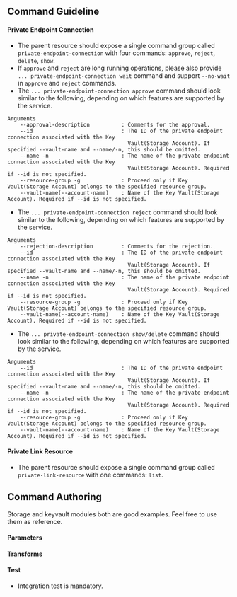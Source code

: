 ## Command Guideline

#### Private Endpoint Connection

- The parent resource should expose a single command group called `private-endpoint-connection` with four commands: `approve`, `reject`, `delete`, `show`.
- If `approve` and `reject` are long running operations, please also provide `... private-endpoint-connection wait` command and support `--no-wait` in `approve` and `reject` commands.
- The `... private-endpoint-connection approve` command should look similar to the following, depending on which features are supported by the service.
```
Arguments
    --approval-description          : Comments for the approval.
    --id                            : The ID of the private endpoint connection associated with the Key
                                      Vault(Storage Account). If specified --vault-name and --name/-n, this should be omitted.
    --name -n                       : The name of the private endpoint connection associated with the Key
                                      Vault(Storage Account). Required if --id is not specified.
    --resource-group -g             : Proceed only if Key Vault(Storage Account) belongs to the specified resource group.
    --vault-name(--account-name)    : Name of the Key Vault(Storage Account). Required if --id is not specified.
```
- The `... private-endpoint-connection reject` command should look similar to the following, depending on which features are supported by the service.
```
Arguments
    --rejection-description         : Comments for the rejection.
    --id                            : The ID of the private endpoint connection associated with the Key
                                      Vault(Storage Account). If specified --vault-name and --name/-n, this should be omitted.
    --name -n                       : The name of the private endpoint connection associated with the Key
                                      Vault(Storage Account). Required if --id is not specified.
    --resource-group -g             : Proceed only if Key Vault(Storage Account) belongs to the specified resource group.
    --vault-name(--account-name)    : Name of the Key Vault(Storage Account). Required if --id is not specified.
```
- The `... private-endpoint-connection show/delete` command should look similar to the following, depending on which features are supported by the service.
```
Arguments
    --id                            : The ID of the private endpoint connection associated with the Key
                                      Vault(Storage Account). If specified --vault-name and --name/-n, this should be omitted.
    --name -n                       : The name of the private endpoint connection associated with the Key
                                      Vault(Storage Account). Required if --id is not specified.
    --resource-group -g             : Proceed only if Key Vault(Storage Account) belongs to the specified resource group.
    --vault-name(--account-name)    : Name of the Key Vault(Storage Account). Required if --id is not specified.
```

#### Private Link Resource

- The parent resource should expose a single command group called `private-link-resource` with one commands: `list`.


## Command Authoring

Storage and keyvault modules both are good examples. Feel free to use them as reference.

#### Parameters


#### Transforms


#### Test
- Integration test is mandatory.